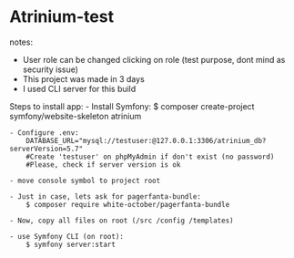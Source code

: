 # Atrinium-test

notes:
- User role can be changed clicking on role (test purpose, dont mind as security issue)
- This project was made in 3 days
- I used CLI server for this build

Steps to install app:
	- Install Symfony:
		$ composer create-project symfony/website-skeleton atrinium

	- Configure .env:
		DATABASE_URL="mysql://testuser:@127.0.0.1:3306/atrinium_db?serverVersion=5.7"
		#Create 'testuser' on phpMyAdmin if don't exist (no password)
		#Please, check if server version is ok

	- move console symbol to project root

	- Just in case, lets ask for pagerfanta-bundle:
		$ composer require white-october/pagerfanta-bundle

	- Now, copy all files on root (/src /config /templates)

	- use Symfony CLI (on root):
		$ symfony server:start
